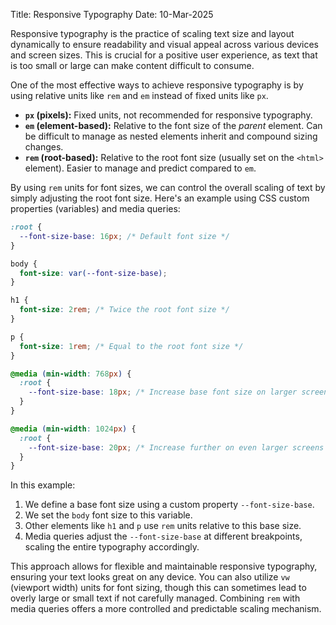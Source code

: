 Title: Responsive Typography
Date: 10-Mar-2025

Responsive typography is the practice of scaling text size and layout dynamically to ensure readability and visual appeal across various devices and screen sizes.  This is crucial for a positive user experience, as text that is too small or large can make content difficult to consume.

One of the most effective ways to achieve responsive typography is by using relative units like `rem` and `em` instead of fixed units like `px`.

*   **`px` (pixels):** Fixed units, not recommended for responsive typography.
*   **`em` (element-based):** Relative to the font size of the *parent* element. Can be difficult to manage as nested elements inherit and compound sizing changes.
*   **`rem` (root-based):** Relative to the root font size (usually set on the `<html>` element). Easier to manage and predict compared to `em`.

By using `rem` units for font sizes, we can control the overall scaling of text by simply adjusting the root font size.  Here's an example using CSS custom properties (variables) and media queries:

```css
:root {
  --font-size-base: 16px; /* Default font size */
}

body {
  font-size: var(--font-size-base);
}

h1 {
  font-size: 2rem; /* Twice the root font size */
}

p {
  font-size: 1rem; /* Equal to the root font size */
}

@media (min-width: 768px) {
  :root {
    --font-size-base: 18px; /* Increase base font size on larger screens */
  }
}

@media (min-width: 1024px) {
  :root {
    --font-size-base: 20px; /* Increase further on even larger screens */
  }
}
```

In this example:

1.  We define a base font size using a custom property `--font-size-base`.
2.  We set the `body` font size to this variable.
3.  Other elements like `h1` and `p` use `rem` units relative to this base size.
4.  Media queries adjust the `--font-size-base` at different breakpoints, scaling the entire typography accordingly.

This approach allows for flexible and maintainable responsive typography, ensuring your text looks great on any device.  You can also utilize `vw` (viewport width) units for font sizing, though this can sometimes lead to overly large or small text if not carefully managed. Combining `rem` with media queries offers a more controlled and predictable scaling mechanism.
